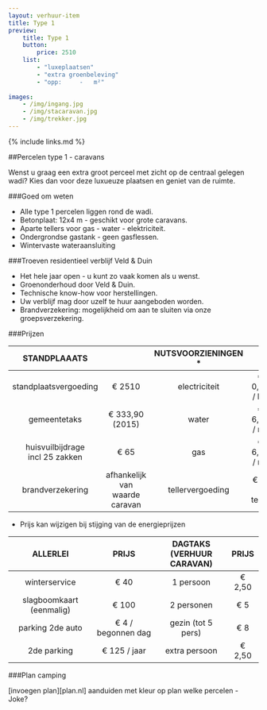 ```yaml
---
layout: verhuur-item
title: Type 1
preview: 
    title: Type 1
    button:
        price: 2510
    list:
        - "luxeplaatsen"
        - "extra groenbeleving"
        - "opp:     -   m²"
        
images:
    - /img/ingang.jpg
    - /img/stacaravan.jpg
    - /img/trekker.jpg
---
```


{% include links.md %}

##Percelen type 1 - caravans

Wenst u graag een extra groot perceel met zicht op de centraal gelegen wadi? Kies dan voor deze luxueuze plaatsen en geniet van de ruimte.

###Goed om weten
- Alle type 1 percelen liggen rond de wadi.
- Betonplaat: 12x4 m - geschikt voor grote caravans.
- Aparte tellers voor gas - water - elektriciteit.
- Ondergrondse gastank - geen gasflessen.
- Wintervaste wateraansluiting

###Troeven residentieel verblijf Veld & Duin
- Het hele jaar open - u kunt zo vaak komen als u wenst.
- Groenonderhoud door Veld & Duin.
- Technische know-how voor herstellingen.
- Uw verblijf mag door uzelf te huur aangeboden worden.
- Brandverzekering: mogelijkheid om aan te sluiten via onze groepsverzekering.

###Prijzen

STANDPLAAATS          |                | NUTSVOORZIENINGEN *|             |
:--------------------:|:--------------:|:------------------:|:-----------:|
standplaatsvergoeding |€ 2510          |electriciteit       | € 0,35 / kw        
gemeentetaks          |€ 333,90 (2015) |water        | € 6,50 / m³  
huisvuilbijdrage<br>incl 25 zakken<br> |€ 65 |gas         | € 6,50 / m³       
brandverzekering      |afhankelijk van <br>waarde caravan| tellervergoeding|€18 / teller

* Prijs kan wijzigen bij stijging van de energieprijzen

ALLERLEI              |PRIJS           | DAGTAKS<br> (VERHUUR CARAVAN)|PRIJS  |
:--------------------:|:--------------:|:------------------:|:-----------:|
winterservice         |€ 40            |1 persoon           | € 2,50        
slagboomkaart (eenmalig)|€ 100           |2 personen          | € 5  
parking 2de auto      |€ 4 / begonnen dag |gezin (tot 5 pers)  | € 8     
2de parking           |€ 125 / jaar       |extra persoon       | € 2,50
         

###Plan camping

[invoegen plan][plan.nl]
aanduiden met kleur op plan welke percelen - Joke?
